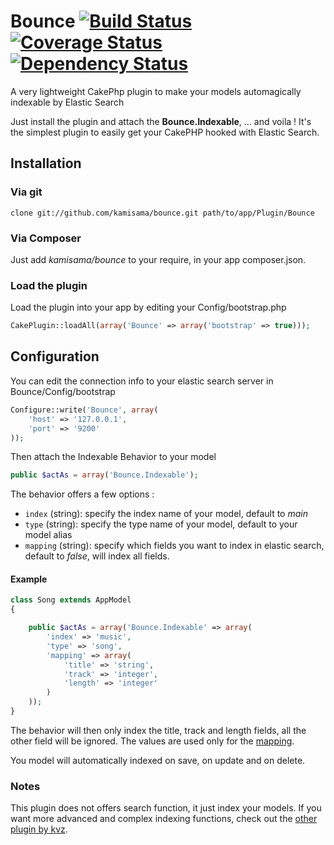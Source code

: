 Bounce [![Build Status](https://travis-ci.org/kamisama/bounce.png)](https://travis-ci.org/kamisama/bounce) [![Coverage Status](https://coveralls.io/repos/kamisama/bounce/badge.png)](https://coveralls.io/r/kamisama/bounce) [![Dependency Status](https://www.versioneye.com/package/php--kamisama--bounce/badge.png)](https://www.versioneye.com/package/php--kamisama--bounce)
======

A very lightweight CakePhp plugin to make your models automagically indexable by Elastic Search

Just install the plugin and attach the **Bounce.Indexable**, … and voila !
It's the simplest plugin to easily get your CakePHP hooked with Elastic Search.

## Installation

### Via git

	clone git://github.com/kamisama/bounce.git path/to/app/Plugin/Bounce

### Via Composer

Just add *kamisama/bounce* to your require, in your app composer.json.

### Load the plugin

Load the plugin into your app by editing your Config/bootstrap.php

```php
CakePlugin::loadAll(array('Bounce' => array('bootstrap' => true)));
```

## Configuration

You can edit the connection info to your elastic search server in Bounce/Config/bootstrap

```php
Configure::write('Bounce', array(
	'host' => '127.0.0.1',
	'port' => '9200'
));
```

Then attach the Indexable Behavior to your model

```php
public $actAs = array('Bounce.Indexable');
```

The behavior offers a few options :

* `index` (string): specify the index name of your model, default to *main*
* `type` (string): specify the type name of your model, default to your model alias
* `mapping` (string): specify which fields you want to index in elastic search, default to *false*, will index all fields.

#### Example

```php
class Song extends AppModel
{

	public $actAs = array('Bounce.Indexable' => array(
		'index' => 'music',
		'type' => 'song',
		'mapping' => array(
			'title' => 'string',
			'track' => 'integer',
			'length' => 'integer'
		)
	));
}
```

The behavior will then only index the title, track and length fields, all the other field will be ignored. The values are used only for the [mapping](http://www.elasticsearch.org/guide/reference/mapping/).

You model will automatically indexed on save, on update and on delete.

### Notes

This plugin does not offers search function, it just index your models. If you want more advanced and complex indexing functions, check out the [other plugin by kvz](https://github.com/kvz/cakephp-elasticsearch-plugin).
